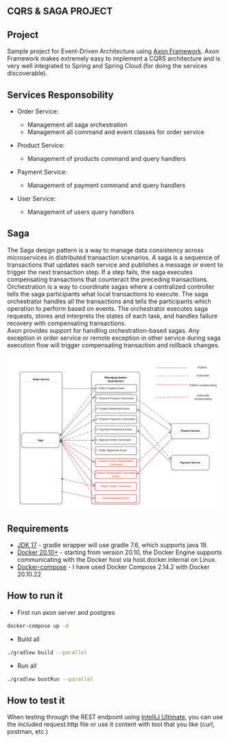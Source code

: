 ## CQRS & SAGA PROJECT
## Project
Sample project for Event-Driven Architecture using [Axon Framework](https://developer.axoniq.io/axon-framework/overview).
Axon Framework makes extremely easy to implement a CQRS architecture and is very well integrated to Spring and Spring Cloud (for doing the services discoverable). 

## Services Responsobility

- Order Service:

    - Management all saga orchestration
    - Management all command and event classes for order service

- Product Service:

    - Management of products command and query handlers

- Payment Service:
  - Management of payment command and query handlers
- User Service:
    - Management of users query handlers
## Saga
The Saga design pattern is a way to manage data consistency across microservices in distributed transaction scenarios. 
A saga is a sequence of transactions that updates each service and publishes a message or event to trigger the next transaction step. If a step fails, the saga executes compensating transactions that counteract the preceding transactions.
Orchestration is a way to coordinate sagas where a centralized controller tells the saga participants what local transactions to execute. The saga orchestrator handles all the transactions and tells the participants which operation to perform based on events. The orchestrator executes saga requests, stores and interprets the states of each task, and handles failure recovery with compensating transactions.
<br /> Axon provides support for handling orchestration-based sagas. Any exception in order service or remote exception in other service during saga execution flow will trigger compensating transaction and rollback changes. 

![Saga.png](doc/SagaOrchestration.png)

## Requirements
- [JDK 17](https://jdk.java.net/java-se-ri/17)  - gradle wrapper will use gradle 7.6, which supports java 19.
- [Docker 20.10+](https://www.docker.com/products/docker-desktop/) - starting from version 20.10, the Docker Engine supports communicating with the Docker host via host.docker.internal on Linux.
- [Docker-compose](https://docs.docker.com/compose/install/) - I have used Docker Compose 2.14.2 with Docker 20.10.22

## How to run it

- First run axon server and postgres

```bash
docker-compose up -d
```
- Build all
```bash
./gradlew build --parallel
```

- Run all

```bash
./gradlew bootRun --parallel
```

## How to test it
When testing through the REST endpoint using [IntelliJ Ultimate](https://www.jetbrains.com/help/idea/http-client-in-product-code-editor.html), you can use the included request.http file or use it content with tool that you like (curl, postman, etc.)
